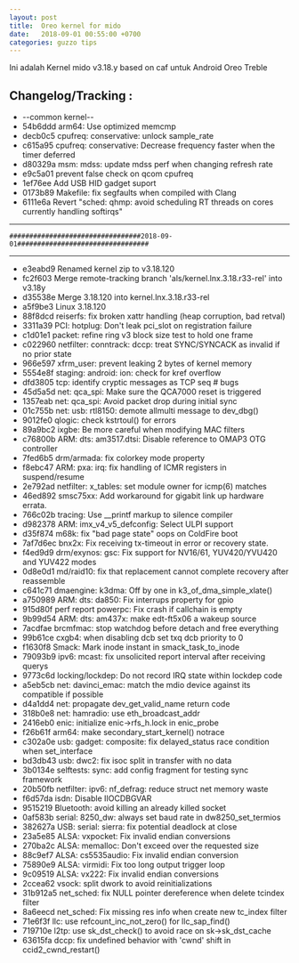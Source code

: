 ```yaml
---
layout: post
title:  Oreo kernel for mido 
date:   2018-09-01 00:55:00 +0700
categories: guzzo tips
---
```

Ini adalah Kernel mido v3.18.y based on caf untuk Android Oreo Treble 

Changelog/Tracking :
---
*   --common kernel--
*   54b6ddd arm64: Use optimized memcmp
*   decb0c5 cpufreq: conservative: unlock sample_rate
*   c615a95 cpufreq: conservative: Decrease frequency faster when the timer deferred
*   d80329a msm: mdss: update mdss perf when changing refresh rate
*   e9c5a01 prevent false check on qcom cpufreq
*   1ef76ee Add USB HID gadget suport
*   0173b89 Makefile: fix segfaults when compiled with Clang
*   6111e6a Revert "sched: qhmp: avoid scheduling RT threads on cores currently handling softirqs"

---
    #################################2018-09-01#################################

---

*   e3eabd9 Renamed kernel zip to v3.18.120
*   fc2f603 Merge remote-tracking branch 'als/kernel.lnx.3.18.r33-rel' into v3.18y
*   d35538e Merge 3.18.120 into kernel.lnx.3.18.r33-rel
*   a5f9be3 Linux 3.18.120
*   88f8dcd reiserfs: fix broken xattr handling (heap corruption, bad retval)
*   3311a39 PCI: hotplug: Don't leak pci_slot on registration failure
*   c1d01e1 packet: refine ring v3 block size test to hold one frame
*   c022960 netfilter: conntrack: dccp: treat SYNC/SYNCACK as invalid if no prior state
*   966e597 xfrm_user: prevent leaking 2 bytes of kernel memory
*   5554e8f staging: android: ion: check for kref overflow
*   dfd3805 tcp: identify cryptic messages as TCP seq # bugs
*   45d5a5d net: qca_spi: Make sure the QCA7000 reset is triggered
*   1357eab net: qca_spi: Avoid packet drop during initial sync
*   01c755b net: usb: rtl8150: demote allmulti message to dev_dbg()
*   9012fe0 qlogic: check kstrtoul() for errors
*   89a9bc2 ixgbe: Be more careful when modifying MAC filters
*   c76800b ARM: dts: am3517.dtsi: Disable reference to OMAP3 OTG controller
*   7fed6b5 drm/armada: fix colorkey mode property
*   f8ebc47 ARM: pxa: irq: fix handling of ICMR registers in suspend/resume
*   2e792ad netfilter: x_tables: set module owner for icmp(6) matches
*   46ed892 smsc75xx: Add workaround for gigabit link up hardware errata.
*   766c02b tracing: Use __printf markup to silence compiler
*   d982378 ARM: imx_v4_v5_defconfig: Select ULPI support
*   d35f874 m68k: fix "bad page state" oops on ColdFire boot
*   7af7d6ec bnx2x: Fix receiving tx-timeout in error or recovery state.
*   f4ed9d9 drm/exynos: gsc: Fix support for NV16/61, YUV420/YVU420 and YUV422 modes
*   0d8e0d1 md/raid10: fix that replacement cannot complete recovery after reassemble
*   c641c71 dmaengine: k3dma: Off by one in k3_of_dma_simple_xlate()
*   a750989 ARM: dts: da850: Fix interrups property for gpio
*   915d80f perf report powerpc: Fix crash if callchain is empty
*   9b99d54 ARM: dts: am437x: make edt-ft5x06 a wakeup source
*   7acdfae brcmfmac: stop watchdog before detach and free everything
*   99b61ce cxgb4: when disabling dcb set txq dcb priority to 0
*   f1630f8 Smack: Mark inode instant in smack_task_to_inode
*   79093b9 ipv6: mcast: fix unsolicited report interval after receiving querys
*   9773c6d locking/lockdep: Do not record IRQ state within lockdep code
*   a5eb5cb net: davinci_emac: match the mdio device against its compatible if possible
*   d4a1dd4 net: propagate dev_get_valid_name return code
*   318b0e8 net: hamradio: use eth_broadcast_addr
*   2416eb0 enic: initialize enic->rfs_h.lock in enic_probe
*   f26b61f arm64: make secondary_start_kernel() notrace
*   c302a0e usb: gadget: composite: fix delayed_status race condition when set_interface
*   bd3db43 usb: dwc2: fix isoc split in transfer with no data
*   3b0134e selftests: sync: add config fragment for testing sync framework
*   20b50fb netfilter: ipv6: nf_defrag: reduce struct net memory waste
*   f6d57da isdn: Disable IIOCDBGVAR
*   9515219 Bluetooth: avoid killing an already killed socket
*   0af583b serial: 8250_dw: always set baud rate in dw8250_set_termios
*   382627a USB: serial: sierra: fix potential deadlock at close
*   23a5e85 ALSA: vxpocket: Fix invalid endian conversions
*   270ba2c ALSA: memalloc: Don't exceed over the requested size
*   88c9ef7 ALSA: cs5535audio: Fix invalid endian conversion
*   75890e9 ALSA: virmidi: Fix too long output trigger loop
*   9c09519 ALSA: vx222: Fix invalid endian conversions
*   2ccea62 vsock: split dwork to avoid reinitializations
*   31b912a5 net_sched: fix NULL pointer dereference when delete tcindex filter
*   8a6eecd net_sched: Fix missing res info when create new tc_index filter
*   71e6f3f llc: use refcount_inc_not_zero() for llc_sap_find()
*   719710e l2tp: use sk_dst_check() to avoid race on sk->sk_dst_cache
*   63615fa dccp: fix undefined behavior with 'cwnd' shift in ccid2_cwnd_restart()
